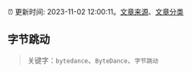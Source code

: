 :alarm_clock: 更新时间: 2023-11-02 12:00:11。[文章来源](/README.md)、[文章分类](/TAGS.md)

## 字节跳动


> 关键字：`bytedance`、`ByteDance`、`字节跳动`



